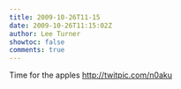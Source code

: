 ```yaml
---
title: 2009-10-26T11-15
date: 2009-10-26T11:15:02Z
author: Lee Turner
showtoc: false
comments: true
---
```


Time for the apples  http://twitpic.com/n0aku

